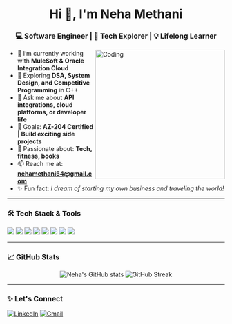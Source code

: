 <h1 align="center">Hi 👋, I'm Neha Methani</h1>
<h3 align="center">💻 Software Engineer | 🚀 Tech Explorer | 💡 Lifelong Learner</h3>

<img align="right" alt="Coding" width="300" src="https://media.giphy.com/media/qgQUggAC3Pfv687qPC/giphy.gif" />

- 🔭 I’m currently working with **MuleSoft & Oracle Integration Cloud**
- 🌱 Exploring **DSA, System Design, and Competitive Programming** in C++
- 💬 Ask me about **API integrations, cloud platforms, or developer life**
- 🎯 Goals: **AZ-204 Certified | Build exciting side projects**
- 💖 Passionate about: **Tech, fitness, books**
- 📫 Reach me at: **nehamethani54@gmail.com**
- ✨ Fun fact: *I dream of starting my own business and traveling the world!*

---

### 🛠️ Tech Stack & Tools
<p>
  <img src="https://img.shields.io/badge/-Java-007396?style=for-the-badge&logo=java&logoColor=white"/>
  <img src="https://img.shields.io/badge/-MuleSoft-00A1E0?style=for-the-badge&logo=mulesoft&logoColor=white"/>
  <img src="https://img.shields.io/badge/-OIC-ff5722?style=for-the-badge"/>
  <img src="https://img.shields.io/badge/-Spring Boot-6DB33F?style=for-the-badge&logo=springboot&logoColor=white"/>
  <img src="https://img.shields.io/badge/-React-20232A?style=for-the-badge&logo=react&logoColor=61DAFB"/>
  <img src="https://img.shields.io/badge/-MySQL-4479A1?style=for-the-badge&logo=mysql&logoColor=white"/>
  <img src="https://img.shields.io/badge/-Azure-0078D4?style=for-the-badge&logo=microsoftazure&logoColor=white"/>
  <img src="https://img.shields.io/badge/-C++-00599C?style=for-the-badge&logo=c%2b%2b&logoColor=white"/>
</p>

---

### 📈 GitHub Stats
<p align="center">
  <img src="https://github-readme-stats.vercel.app/api?username=NehaMethani&show_icons=true&theme=radical" alt="Neha's GitHub stats" />
  <img src="https://github-readme-streak-stats.herokuapp.com/?user=NehaMethani&theme=radical" alt="GitHub Streak" />
</p>

---

### ✨ Let's Connect
[![LinkedIn](https://img.shields.io/badge/LinkedIn-blue?style=for-the-badge&logo=linkedin&logoColor=white)](https://www.linkedin.com/in/nehaxmethani)
[![Gmail](https://img.shields.io/badge/Gmail-red?style=for-the-badge&logo=gmail&logoColor=white)](mailto:nehaxmethani@gmail.com)
